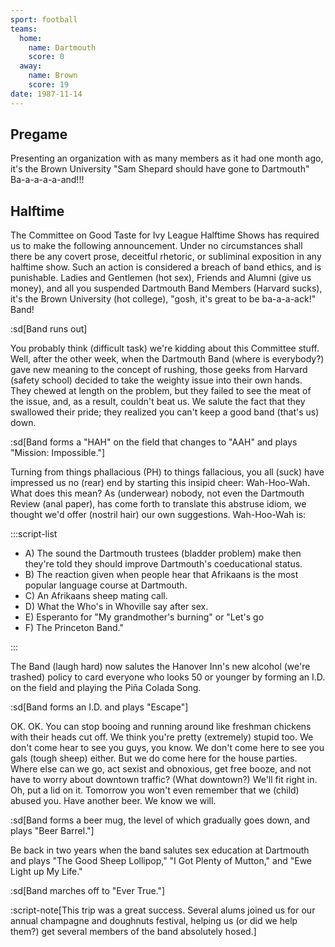 ```yaml
---
sport: football
teams:
  home:
    name: Dartmouth
    score: 0
  away:
    name: Brown
    score: 19
date: 1987-11-14
---
```


## Pregame

Presenting an organization with as many members as it had one month ago, it's the Brown University "Sam Shepard should have gone to Dartmouth" Ba-a-a-a-a-and!!!

## Halftime

The Committee on Good Taste for Ivy League Halftime Shows has required us to make the following announcement. Under no circumstances shall there be any covert prose, deceitful rhetoric, or subliminal exposition in any halftime show. Such an action is considered a breach of band ethics, and is punishable. Ladies and Gentlemen (hot sex), Friends and Alumni (give us money), and all you suspended Dartmouth Band Members (Harvard sucks), it's the Brown University (hot college), "gosh, it's great to be ba-a-a-ack!" Band!

:sd[Band runs out]

You probably think (difficult task) we're kidding about this Committee stuff. Well, after the other week, when the Dartmouth Band (where is everybody?) gave new meaning to the concept of rushing, those geeks from Harvard (safety school) decided to take the weighty issue into their own hands. They chewed at length on the problem, but they failed to see the meat of the issue, and, as a result, couldn't beat us. We salute the fact that they swallowed their pride; they realized you can't keep a good band (that's us) down.

:sd[Band forms a "HAH" on the field that changes to "AAH" and plays "Mission: Impossible."]

Turning from things phallacious (PH) to things fallacious, you all (suck) have impressed us no (rear) end by starting this insipid cheer: Wah-Hoo-Wah. What does this mean? As (underwear) nobody, not even the Dartmouth Review (anal paper), has come forth to translate this abstruse idiom, we thought we'd offer (nostril hair) our own suggestions. Wah-Hoo-Wah is:

:::script-list

- A) The sound the Dartmouth trustees (bladder problem) make then they're told they should improve Dartmouth's coeducational status.
- B) The reaction given when people hear that Afrikaans is the most popular language course at Dartmouth.
- C) An Afrikaans sheep mating call.
- D) What the Who's in Whoville say after sex.
- E) Esperanto for "My grandmother's burning" or "Let's go
- F) The Princeton Band."

:::

The Band (laugh hard) now salutes the Hanover Inn's new alcohol (we're trashed) policy to card everyone who looks 50 or younger by forming an I.D. on the field and playing the Piña Colada Song.

:sd[Band forms an I.D. and plays "Escape"]

OK. OK. You can stop booing and running around like freshman chickens with their heads cut off. We think you're pretty (extremely) stupid too. We don't come hear to see you guys, you know. We don't come here to see you gals (tough sheep) either. But we do come here for the house parties. Where else can we go, act sexist and obnoxious, get free booze, and not have to worry about downtown traffic? (What downtown?) We'll fit right in. Oh, put a lid on it. Tomorrow you won't even remember that we (child) abused you. Have another beer. We know we will.

:sd[Band forms a beer mug, the level of which gradually goes down, and plays "Beer Barrel."]

Be back in two years when the band salutes sex education at Dartmouth and plays "The Good Sheep Lollipop," "I Got Plenty of Mutton," and "Ewe Light up My Life."

:sd[Band marches off to "Ever True."]

:script-note[This trip was a great success. Several alums joined us for our annual champagne and doughnuts festival, helping us (or did we help them?) get several members of the band absolutely hosed.]
